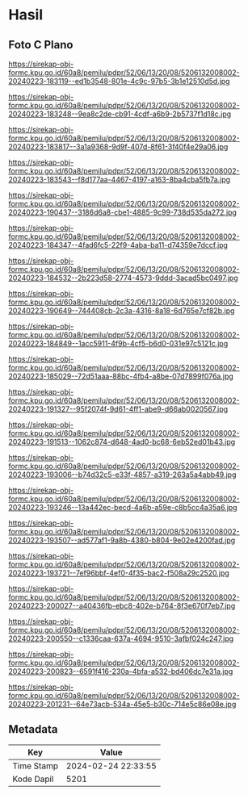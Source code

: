 # Hasil

## Foto C Plano

https://sirekap-obj-formc.kpu.go.id/60a8/pemilu/pdpr/52/06/13/20/08/5206132008002-20240223-183119--ed1b3548-801e-4c9c-97b5-3b1e12510d5d.jpg

https://sirekap-obj-formc.kpu.go.id/60a8/pemilu/pdpr/52/06/13/20/08/5206132008002-20240223-183248--9ea8c2de-cb91-4cdf-a6b9-2b5737f1d18c.jpg

https://sirekap-obj-formc.kpu.go.id/60a8/pemilu/pdpr/52/06/13/20/08/5206132008002-20240223-183817--3a1a9368-9d9f-407d-8f61-3f40f4e29a06.jpg

https://sirekap-obj-formc.kpu.go.id/60a8/pemilu/pdpr/52/06/13/20/08/5206132008002-20240223-183543--f8d177aa-4467-4197-a163-8ba4cba5fb7a.jpg

https://sirekap-obj-formc.kpu.go.id/60a8/pemilu/pdpr/52/06/13/20/08/5206132008002-20240223-190437--3186d6a8-cbe1-4885-9c99-738d535da272.jpg

https://sirekap-obj-formc.kpu.go.id/60a8/pemilu/pdpr/52/06/13/20/08/5206132008002-20240223-184347--4fad6fc5-22f9-4aba-ba11-d74359e7dccf.jpg

https://sirekap-obj-formc.kpu.go.id/60a8/pemilu/pdpr/52/06/13/20/08/5206132008002-20240223-184532--2b223d58-2774-4573-9ddd-3acad5bc0497.jpg

https://sirekap-obj-formc.kpu.go.id/60a8/pemilu/pdpr/52/06/13/20/08/5206132008002-20240223-190649--744408cb-2c3a-4316-8a18-6d765e7cf82b.jpg

https://sirekap-obj-formc.kpu.go.id/60a8/pemilu/pdpr/52/06/13/20/08/5206132008002-20240223-184849--1acc5911-4f9b-4cf5-b6d0-031e97c5121c.jpg

https://sirekap-obj-formc.kpu.go.id/60a8/pemilu/pdpr/52/06/13/20/08/5206132008002-20240223-185029--72d51aaa-88bc-4fb4-a8be-07d7899f076a.jpg

https://sirekap-obj-formc.kpu.go.id/60a8/pemilu/pdpr/52/06/13/20/08/5206132008002-20240223-191327--95f2074f-9d61-4ff1-abe9-d66ab0020567.jpg

https://sirekap-obj-formc.kpu.go.id/60a8/pemilu/pdpr/52/06/13/20/08/5206132008002-20240223-191513--1062c874-d648-4ad0-bc68-6eb52ed01b43.jpg

https://sirekap-obj-formc.kpu.go.id/60a8/pemilu/pdpr/52/06/13/20/08/5206132008002-20240223-193006--b74d32c5-e33f-4857-a319-263a5a4abb49.jpg

https://sirekap-obj-formc.kpu.go.id/60a8/pemilu/pdpr/52/06/13/20/08/5206132008002-20240223-193246--13a442ec-becd-4a6b-a59e-c8b5cc4a35a6.jpg

https://sirekap-obj-formc.kpu.go.id/60a8/pemilu/pdpr/52/06/13/20/08/5206132008002-20240223-193507--ad577af1-9a8b-4380-b804-9e02e4200fad.jpg

https://sirekap-obj-formc.kpu.go.id/60a8/pemilu/pdpr/52/06/13/20/08/5206132008002-20240223-193721--7ef96bbf-4ef0-4f35-bac2-f508a29c2520.jpg

https://sirekap-obj-formc.kpu.go.id/60a8/pemilu/pdpr/52/06/13/20/08/5206132008002-20240223-200027--a40436fb-ebc8-402e-b764-8f3e670f7eb7.jpg

https://sirekap-obj-formc.kpu.go.id/60a8/pemilu/pdpr/52/06/13/20/08/5206132008002-20240223-200550--c1336caa-637a-4694-9510-3afbf024c247.jpg

https://sirekap-obj-formc.kpu.go.id/60a8/pemilu/pdpr/52/06/13/20/08/5206132008002-20240223-200823--6591f416-230a-4bfa-a532-bd406dc7e31a.jpg

https://sirekap-obj-formc.kpu.go.id/60a8/pemilu/pdpr/52/06/13/20/08/5206132008002-20240223-201231--64e73acb-534a-45e5-b30c-714e5c86e08e.jpg


## Metadata

| Key        | Value               |
| ---------- | ------------------- |
| Time Stamp | 2024-02-24 22:33:55 |
| Kode Dapil | 5201                |



